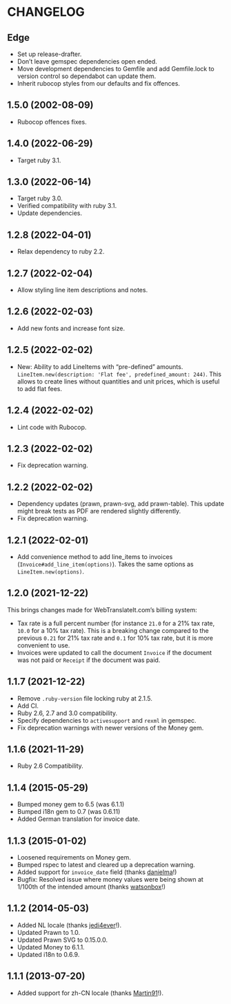 # CHANGELOG

## Edge

* Set up release-drafter.
* Don’t leave gemspec dependencies open ended.
* Move development dependencies to Gemfile and add Gemfile.lock to version control so dependabot can update them.
* Inherit rubocop styles from our defaults and fix offences.

## 1.5.0 (2002-08-09)

* Rubocop offences fixes.

## 1.4.0 (2022-06-29)

* Target ruby 3.1.

## 1.3.0 (2022-06-14)

* Target ruby 3.0.
* Verified compatibility with ruby 3.1.
* Update dependencies.

## 1.2.8 (2022-04-01)

* Relax dependency to ruby 2.2.

## 1.2.7 (2022-02-04)

* Allow styling line item descriptions and notes.

## 1.2.6 (2022-02-03)

* Add new fonts and increase font size.

## 1.2.5 (2022-02-02)

* New: Ability to add LineItems with “pre-defined” amounts.
  `LineItem.new(description: 'Flat fee', predefined_amount: 244)`.
  This allows to create lines without quantities and unit prices, which is useful to add flat fees.

## 1.2.4 (2022-02-02)

* Lint code with Rubocop.

## 1.2.3 (2022-02-02)

* Fix deprecation warning.

## 1.2.2 (2022-02-02)

* Dependency updates (prawn, prawn-svg, add prawn-table). This update might break tests as PDF are rendered slightly differently.
* Fix deprecation warning.

## 1.2.1 (2022-02-01)

* Add convenience method to add line_items to invoices (`Invoice#add_line_item(options)`). Takes the same options as `LineItem.new(options)`.

## 1.2.0 (2021-12-22)

This brings changes made for WebTranslateIt.com’s billing system:

* Tax rate is a full percent number (for instance `21.0` for a 21% tax rate, `10.0` for a 10% tax rate). This is a breaking change compared to the previous `0.21` for 21% tax rate and `0.1` for 10% tax rate, but it is more convenient to use.
* Invoices were updated to call the document `Invoice` if the document was not paid or `Receipt` if the document was paid.

## 1.1.7 (2021-12-22)

* Remove `.ruby-version` file locking ruby at 2.1.5.
* Add CI.
* Ruby 2.6, 2.7 and 3.0 compatibility.
* Specify dependencies to `activesupport` and `rexml` in gemspec.
* Fix deprecation warnings with newer versions of the Money gem.

## 1.1.6 (2021-11-29)

* Ruby 2.6 Compatibility.

## 1.1.4 (2015-05-29)

* Bumped money gem to 6.5 (was 6.1.1)
* Bumped i18n gem to 0.7 (was 0.6.11)
* Added German translation for invoice date.

## 1.1.3 (2015-01-02)

* Loosened requirements on Money gem.
* Bumped rspec to latest and cleared up a deprecation warning.
* Added support for `invoice_date` field (thanks [danielma](https://github.com/danielma)!)
* Bugfix: Resolved issue where money values were being shown at 1/100th of the intended amount (thanks [watsonbox](https://github.com/watsonbox)!)

## 1.1.2 (2014-05-03)

* Added NL locale (thanks [jedi4ever](https://github.com/jedi4ever)!).
* Updated Prawn to 1.0.
* Updated Prawn SVG to 0.15.0.0.
* Updated Money to 6.1.1.
* Updated i18n to 0.6.9.

## 1.1.1 (2013-07-20)

* Added support for zh-CN locale (thanks [Martin91](https://github.com/Martin91)!).
